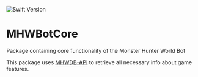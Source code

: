 ![Swift Version](https://img.shields.io/badge/Swift-5.0-orange.svg)
# MHWBotCore

Package containing core functionality of the Monster Hunter World Bot

This package uses [MHWDB-API](https://github.com/LartTyler/MHWDB-API) to retrieve all necessary info about game features.
